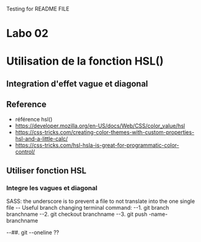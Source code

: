 Testing for README FILE
# Labo 02
# Utilisation de la fonction HSL()
## Integration d'effet vague et diagonal


## Reference
- référence hsl()
 - https://developer.mozilla.org/en-US/docs/Web/CSS/color_value/hsl
 - https://css-tricks.com/creating-color-themes-with-custom-properties-hsl-and-a-little-calc/
 - https://css-tricks.com/hsl-hsla-is-great-for-programmatic-color-control/
## Utiliser fonction HSL
### Integre les vagues et diagonal

SASS: the underscore is to prevent a file to not translate into the one single file
-- Useful branch changing terminal command:
--1. git branch branchname
--2. git checkout branchname
--3. git push -name- branchname

--##. git --oneline ??